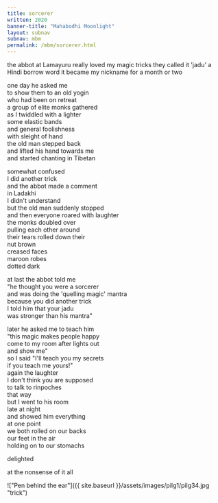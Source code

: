```yaml
---
title: sorcerer
written: 2020
banner-title: "Mahabodhi Moonlight" 
layout: subnav
subnav: mbm
permalink: /mbm/sorcerer.html
---
```


<div class="poem">
the abbot at Lamayuru  
really loved my magic tricks  
they called it 'jadu'  
a Hindi borrow word  
it became my nickname  
for a month or two


one day he asked me  
to show them to an old yogin  
who had been on retreat  
a group of elite monks gathered  
as I twiddled with a lighter  
some elastic bands  
and general foolishness  
with sleight of hand  
the old man stepped back  
and lifted his hand towards me  
and started chanting in Tibetan


somewhat confused  
I did another trick  
and the abbot made a comment  
in Ladakhi  
I didn't understand  
but the old man suddenly stopped  
and then everyone roared with laughter  
the monks doubled over  
pulling each other around  
their tears rolled down their  
nut brown  
creased faces  
maroon robes  
dotted dark  


at last the abbot told me  
"he thought you were a sorcerer  
and was doing the 'quelling magic' mantra  
because you did another trick  
I told him that your jadu  
was stronger than his mantra"  


later he asked me to teach him  
"this magic makes people happy  
come to my room after lights out  
and show me"  
so I said "I'll teach you my secrets  
if you teach me yours!"  
again the laughter  
I don't think you are supposed  
to talk to rinpoches  
that way  
but I went to his room  
late at night  
and showed him everything  
at one point  
we both rolled on our backs  
our feet in the air  
holding on to our stomachs


delighted


at the nonsense of it all
</div>

!["Pen behind the ear"]({{ site.baseurl }}/assets/images/pilg1/pilg34.jpg "trick")
